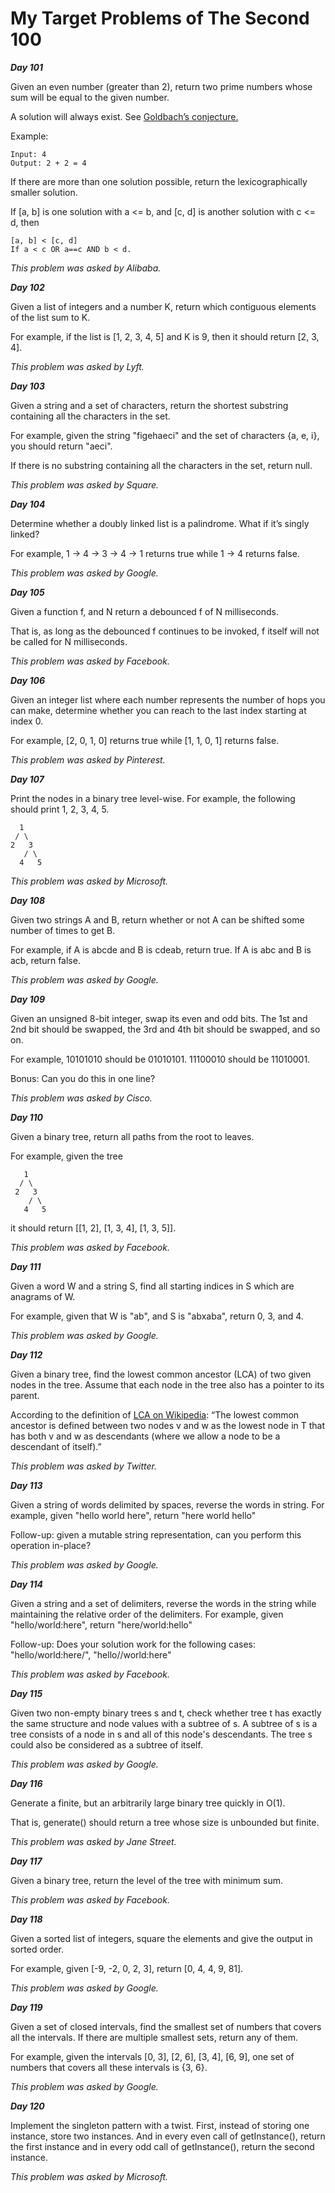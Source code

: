 # My Target Problems of The Second 100

***Day 101***

Given an even number (greater than 2), return two prime numbers whose sum will be equal to the given number.

A solution will always exist. See [Goldbach’s conjecture.](https://en.wikipedia.org/wiki/Goldbach%27s_conjecture)

Example:
```
Input: 4
Output: 2 + 2 = 4
```
If there are more than one solution possible, return the lexicographically smaller solution.

If [a, b] is one solution with a <= b, and [c, d] is another solution with c <= d, then
```
[a, b] < [c, d]
If a < c OR a==c AND b < d.
```

*This problem was asked by Alibaba.*

***Day 102***

Given a list of integers and a number K, return which contiguous elements of the list sum to K.

For example, if the list is [1, 2, 3, 4, 5] and K is 9, then it should return [2, 3, 4].

*This problem was asked by Lyft.*

***Day 103***

Given a string and a set of characters, return the shortest substring containing all the characters in the set.

For example, given the string "figehaeci" and the set of characters {a, e, i}, you should return "aeci".

If there is no substring containing all the characters in the set, return null.

*This problem was asked by Square.*

***Day 104***

Determine whether a doubly linked list is a palindrome. What if it’s singly linked?

For example, 1 -> 4 -> 3 -> 4 -> 1 returns true while 1 -> 4 returns false.

*This problem was asked by Google.*

***Day 105***

Given a function f, and N return a debounced f of N milliseconds.

That is, as long as the debounced f continues to be invoked, f itself will not be called for N milliseconds.

*This problem was asked by Facebook.*

***Day 106***

Given an integer list where each number represents the number of hops you can make, determine whether you can reach to the last index starting at index 0.

For example, [2, 0, 1, 0] returns true while [1, 1, 0, 1] returns false.

*This problem was asked by Pinterest.*

***Day 107***

Print the nodes in a binary tree level-wise. For example, the following should print 1, 2, 3, 4, 5.
```
  1
 / \
2   3
   / \
  4   5
```

*This problem was asked by Microsoft.*

***Day 108***

Given two strings A and B, return whether or not A can be shifted some number of times to get B.

For example, if A is abcde and B is cdeab, return true. If A is abc and B is acb, return false.

*This problem was asked by Google.*

***Day 109***

Given an unsigned 8-bit integer, swap its even and odd bits. The 1st and 2nd bit should be swapped, the 3rd and 4th bit should be swapped, and so on.

For example, 10101010 should be 01010101. 11100010 should be 11010001.

Bonus: Can you do this in one line?

*This problem was asked by Cisco.*

***Day 110***

Given a binary tree, return all paths from the root to leaves.

For example, given the tree
```
   1
  / \
 2   3
    / \
   4   5
```
it should return [[1, 2], [1, 3, 4], [1, 3, 5]].

*This problem was asked by Facebook.*

***Day 111***

Given a word W and a string S, find all starting indices in S which are anagrams of W.

For example, given that W is "ab", and S is "abxaba", return 0, 3, and 4.

*This problem was asked by Google.*

***Day 112***

Given a binary tree, find the lowest common ancestor (LCA) of two given nodes in the tree. Assume that each node in the tree also has a pointer to its parent.

According to the definition of [LCA on Wikipedia](https://www.wikiwand.com/en/Lowest_common_ancestor): “The lowest common ancestor is defined between two nodes v and w as the lowest node in T that has both v and w as descendants (where we allow a node to be a descendant of itself).”

*This problem was asked by Twitter.*

***Day 113***

Given a string of words delimited by spaces, reverse the words in string. For example, given "hello world here", return "here world hello"

Follow-up: given a mutable string representation, can you perform this operation in-place?

*This problem was asked by Google.*

***Day 114***

Given a string and a set of delimiters, reverse the words in the string while maintaining the relative order of the delimiters. For example, given "hello/world:here", return "here/world:hello"

Follow-up: Does your solution work for the following cases: "hello/world:here/", "hello//world:here"

*This problem was asked by Facebook.*

***Day 115***

Given two non-empty binary trees s and t, check whether tree t has exactly the same structure and node values with a subtree of s. A subtree of s is a tree consists of a node in s and all of this node's descendants. The tree s could also be considered as a subtree of itself.

*This problem was asked by Google.*

***Day 116***

Generate a finite, but an arbitrarily large binary tree quickly in O(1).

That is, generate() should return a tree whose size is unbounded but finite.

*This problem was asked by Jane Street.*

***Day 117***

Given a binary tree, return the level of the tree with minimum sum.

*This problem was asked by Facebook.*

***Day 118***

Given a sorted list of integers, square the elements and give the output in sorted order.

For example, given [-9, -2, 0, 2, 3], return [0, 4, 4, 9, 81].

*This problem was asked by Google.*

***Day 119***

Given a set of closed intervals, find the smallest set of numbers that covers all the intervals. If there are multiple smallest sets, return any of them.

For example, given the intervals [0, 3], [2, 6], [3, 4], [6, 9], one set of numbers that covers all these intervals is {3, 6}.

*This problem was asked by Google.*

***Day 120***

Implement the singleton pattern with a twist. First, instead of storing one instance, store two instances. And in every even call of getInstance(), return the first instance and in every odd call of getInstance(), return the second instance.

*This problem was asked by Microsoft.*
